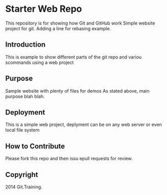 # Starter Web Repo

This repository is for showing how Git and GitHub work
Simple website project for git. Adding a line for rebasing example.

## Introduction

This is example to show different parts of the git repo and variou scommands using a web project

## Purpose

Sample website with plenty of files for demos
As stated above, main purpose blah blah.

## Deployment

This is a simple web project, deplyment can be on any web server or even local file system

## How to Contribute

Please fork this repo and then issu epull requests for review.

## Copyright

2014 Git.Training.